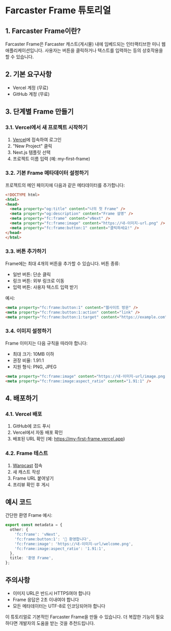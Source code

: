 # Farcaster Frame 튜토리얼

## 1. Farcaster Frame이란?
Farcaster Frame은 Farcaster 캐스트(게시물) 내에 임베드되는 인터랙티브한 미니 웹 애플리케이션입니다. 사용자는 버튼을 클릭하거나 텍스트를 입력하는 등의 상호작용을 할 수 있습니다.

## 2. 기본 요구사항
- Vercel 계정 (무료)
- GitHub 계정 (무료)

## 3. 단계별 Frame 만들기

### 3.1. Vercel에서 새 프로젝트 시작하기
1. [Vercel](https://vercel.com)에 접속하여 로그인
2. "New Project" 클릭
3. Next.js 템플릿 선택
4. 프로젝트 이름 입력 (예: my-first-frame)

### 3.2. 기본 Frame 메타데이터 설정하기
프로젝트의 메인 페이지에 다음과 같은 메타데이터를 추가합니다:

```html
<!DOCTYPE html>
<html>
<head>
  <meta property="og:title" content="나의 첫 Frame" />
  <meta property="og:description" content="Frame 설명" />
  <meta property="fc:frame" content="vNext" />
  <meta property="fc:frame:image" content="https://내-이미지-url.png" />
  <meta property="fc:frame:button:1" content="클릭하세요!" />
</head>
</html>
```

### 3.3. 버튼 추가하기
Frame에는 최대 4개의 버튼을 추가할 수 있습니다. 버튼 종류:
- 일반 버튼: 단순 클릭
- 링크 버튼: 외부 링크로 이동
- 입력 버튼: 사용자 텍스트 입력 받기

예시:
```html
<meta property="fc:frame:button:1" content="웹사이트 방문" />
<meta property="fc:frame:button:1:action" content="link" />
<meta property="fc:frame:button:1:target" content="https://example.com" />
```

### 3.4. 이미지 설정하기
Frame 이미지는 다음 규칙을 따라야 합니다:
- 최대 크기: 10MB 이하
- 권장 비율: 1.91:1
- 지원 형식: PNG, JPEG

```html
<meta property="fc:frame:image" content="https://내-이미지-url/image.png" />
<meta property="fc:frame:image:aspect_ratio" content="1.91:1" />
```

## 4. 배포하기

### 4.1. Vercel 배포
1. GitHub에 코드 푸시
2. Vercel에서 자동 배포 확인
3. 배포된 URL 확인 (예: https://my-first-frame.vercel.app)

### 4.2. Frame 테스트
1. [Warpcast](https://warpcast.com) 접속
2. 새 캐스트 작성
3. Frame URL 붙여넣기
4. 프리뷰 확인 후 게시

## 예시 코드
간단한 환영 Frame 예시:

```typescript
export const metadata = {
  other: {
    'fc:frame': 'vNext',
    'fc:frame:button:1': '👋 환영합니다',
    'fc:frame:image': 'https://내-이미지-url/welcome.png',
    'fc:frame:image:aspect_ratio': '1.91:1',
  },
  title: '환영 Frame',
};
```

## 주의사항
- 이미지 URL은 반드시 HTTPS여야 합니다
- Frame 응답은 2초 이내여야 합니다
- 모든 메타데이터는 UTF-8로 인코딩되어야 합니다

이 튜토리얼로 기본적인 Farcaster Frame을 만들 수 있습니다. 더 복잡한 기능이 필요하다면 개발자의 도움을 받는 것을 추천드립니다.
